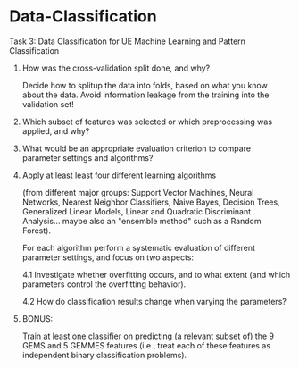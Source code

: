 # Data-Classification

Task 3: Data Classification for UE Machine Learning and Pattern Classification

1. How was the cross-validation split done, and why? 

    Decide how to splitup the data into folds, based on what you know about the data. 
    Avoid information leakage from the training into the validation set!

2. Which subset of features was selected or which preprocessing was applied, and why?

3. What would be an appropriate evaluation criterion to compare parameter settings and algorithms?

4. Apply at least least four different learning algorithms 
    
    (from different major groups: Support Vector Machines, Neural Networks, Nearest Neighbor Classifiers, Naive Bayes, Decision Trees, Generalized Linear       Models, Linear and Quadratic Discriminant Analysis... maybe also an "ensemble method" such as a Random Forest). 
    
    For each algorithm perform a systematic evaluation of different parameter settings, and focus on two aspects:

      4.1 Investigate whether overfitting occurs, and to what extent (and which parameters control the overfitting behavior).

      4.2 How do classification results change when varying the parameters?

5. BONUS: 

   Train at least one classifier on predicting (a relevant subset of) the 9 GEMS and 5 GEMMES features (i.e., treat each of these features as    independent binary classification problems).
